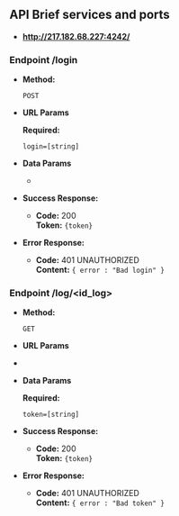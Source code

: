 **API Brief services and ports**
----

* **http://217.182.68.227:4242/**


### Endpoint /login

* **Method:**
 

  `POST`
  
*  **URL Params**

   **Required:**
 
   `login=[string]`

* **Data Params**

  * 

* **Success Response:**

  * **Code:** 200 <br />
    **Token:** `{token}`
 
* **Error Response:**

  * **Code:** 401 UNAUTHORIZED <br />
    **Content:** `{ error : "Bad login" }`

### Endpoint /log/<id_log>

* **Method:**
 

  `GET`
  
*  **URL Params**

  * 
   

* **Data Params**

  **Required:**
 
   `token=[string]`

* **Success Response:**

  * **Code:** 200 <br />
    **Token:** `{token}`
 
* **Error Response:**

  * **Code:** 401 UNAUTHORIZED <br />
    **Content:** `{ error : "Bad token" }`

